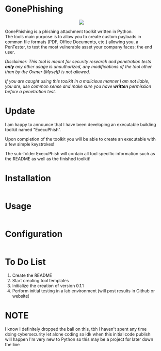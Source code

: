 # GonePhishing
<p align="center">
  <img src="https://user-images.githubusercontent.com/86894087/164344081-93a18fc9-0ed7-4cf9-8ab3-586f168a2a43.png">
</p>

GonePhishing is a phishing attachment toolkit written in Python.  
The tools main purpose is to allow you to create custom payloads in common file formats (PDF, Office Documents, etc.) allowing you, a PenTester, to test the most vulnerable asset your company faces; the end user.

*Disclaimer: This tool is meant for security research and penetration tests **only** any other usage is unauthorized, any modifications of the tool other than by the Owner (Myself) is not allowed.*

*If you are caught using this toolkit in a malicious manner I am not liable, you are, use common sense and make sure you have **written** permission before a penetration test.* 

# Update
I am happy to announce that I have been developing an executable building toolkit named "ExecuPhish".

Upon completion of the toolkit you will be able to create an executable with a few simple keystrokes!

The sub-folder ExecuPhish will contain all tool specific information such as the README as well as the finished toolkit!

# Installation
```

```
# Usage
```

```
# Configuration
```

```
# To Do List
1. Create the README
2. Start creating tool templates
3. Initialize the creation of version 0.1.1
4. Perform initial testing in a lab environment (will post results in Github or website)


# NOTE
I know I definitely dropped the ball on this, tbh I haven't spent any time doing cybersecurity let alone coding so idk when this initial code publish will happen
I'm very new to Python so this may be a project for later down the line
